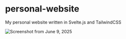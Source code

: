 # personal-website

My personal website written in Svelte.js and TailwindCSS

![Screenshot from June 9, 2025](https://i.ibb.co/DHjRDv9n/Screenshot-2025-06-09-235245.png)
